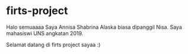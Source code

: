 # firts-project
Halo semuaaaa 
Saya Annisa Shabrina Alaska biasa dipanggil Nisa. Saya mahasiswi UNS angkatan 2019.

Selamat datang di firts project sayaa :)
